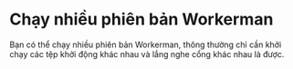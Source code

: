 # Chạy nhiều phiên bản Workerman

Bạn có thể chạy nhiều phiên bản Workerman, thông thường chỉ cần khởi chạy các tệp khởi động khác nhau và lắng nghe cổng khác nhau là được.
